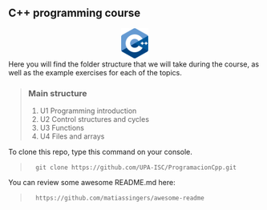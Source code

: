 ## C++ programming course

<div align ="center">
<img alt="c++" height="60" src="imagenes/c_logo.png"/>
</div>
Here you will find the folder structure that we will take during the course, as well as the example exercises for each of the topics.


> ### Main structure
> 1. U1 Programming introduction
> 2. U2 Control structures and cycles
> 3. U3 Functions
> 4. U4 Files and arrays

To clone this repo, type this command on your console.
>       git clone https://github.com/UPA-ISC/ProgramacionCpp.git


You can review some awesome README.md here: 
>       https://github.com/matiassingers/awesome-readme
